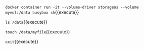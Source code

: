 `docker container run -it --volume-driver storageos --volume myvol:/data busybox sh`{{execute}}

`ls /data`{{execute}}

`touch /data/myfile`{{execute}}

`exit`{{execute}}
